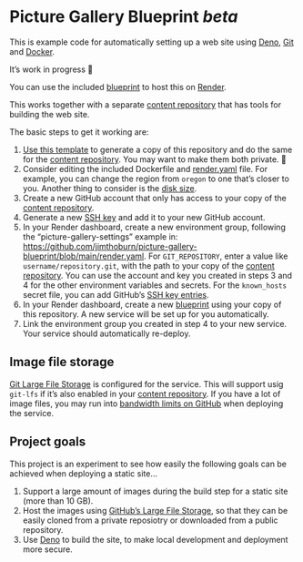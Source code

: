 # Picture Gallery Blueprint _beta_

This is example code for automatically setting up a web site using [Deno](https://deno.land), [Git](https://git-scm.com) and [Docker](https://www.docker.com).

It’s work in progress 🚧

You can use the included [blueprint](https://render.com/docs/infrastructure-as-code) to host this on [Render](https://render.com/).

This works together with a separate [content repository](https://github.com/jimthoburn/picture-gallery) that has tools for building the web site.

The basic steps to get it working are:

1. [Use this template](https://github.com/jimthoburn/picture-gallery-blueprint/generate) to generate a copy of this repository and do the same for the [content repository](https://github.com/jimthoburn/picture-gallery). You may want to make them both private. 🔐
2. Consider editing the included Dockerfile and [render.yaml](render.yaml) file. For example, you can change the region from `oregon` to one that’s closer to you. Another thing to consider is the [disk size](https://render.com/docs/disks).
3. Create a new GitHub account that only has access to your copy of the [content repository](https://github.com/jimthoburn/picture-gallery).
4. Generate a new [SSH key](https://docs.github.com/en/authentication/connecting-to-github-with-ssh) and add it to your new GitHub account.
5. In your Render dashboard, create a new environment group, following the “picture-gallery-settings” example in: https://github.com/jimthoburn/picture-gallery-blueprint/blob/main/render.yaml. For `GIT_REPOSITORY`, enter a value like `username/repository.git`, with the path to your copy of the  [content repository](https://github.com/jimthoburn/picture-gallery). You can use the account and key you created in steps 3 and 4 for the other environment variables and secrets. For the `known_hosts` secret file, you can add GitHub’s [SSH key entries](https://docs.github.com/en/authentication/keeping-your-account-and-data-secure/githubs-ssh-key-fingerprints).
6. In your Render dashboard, create a new [blueprint](https://render.com/docs/infrastructure-as-code) using your copy of this repository. A new service will be set up for you automatically.
7. Link the environment group you created in step 4 to your new service. Your service should automatically re-deploy.

## Image file storage

[Git Large File Storage](https://git-lfs.github.com/) is configured for the service. This will support usig `git-lfs` if it’s also enabled in your [content repository](https://github.com/jimthoburn/picture-gallery). If you have a lot of image files, you may run into [bandwidth limits on GitHub](https://docs.github.com/en/repositories/working-with-files/managing-large-files/about-storage-and-bandwidth-usage) when deploying the service.

## Project goals

This project is an experiment to see how easily the following goals can be achieved when deploying a static site…

1. Support a large amount of images during the build step for a static site (more than 10 GB).
2. Host the images using [GitHub’s Large File Storage](https://docs.github.com/en/repositories/working-with-files/managing-large-files/about-git-large-file-storage), so that they can be easily cloned from a private reposiotry or downloaded from a public repository.
3. Use [Deno](https://deno.com) to build the site, to make local development and deployment more secure.

